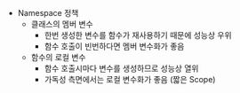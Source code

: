 * Namespace 정책
  * 클래스의 멤버 변수
    * 한번 생성한 변수를 함수가 재사용하기 때문에 성능상 우위
    * 함수 호출이 빈번하다면 멤버 변수화가 좋음
  * 함수의 로컬 변수
    * 함수 호출시마다 변수를 생성하므로 성능상 열위
    * 가독성 측면에서는 로컬 변수화가 좋음 (짧은 Scope)

